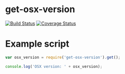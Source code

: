 # get-osx-version
[![Build Status](https://travis-ci.org/fscherwi/get-osx-version.svg?branch=master)](https://travis-ci.org/fscherwi/get-osx-version) [![Coverage Status](https://coveralls.io/repos/fscherwi/get-osx-version/badge.svg?branch=master&service=github)](https://coveralls.io/github/fscherwi/get-osx-version?branch=master)

# Example script

```js
var osx_version = require('get-osx-version').get();

console.log('OSX version: ' + osx_version);
```
